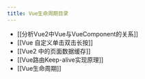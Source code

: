```yaml
---
title: Vue生命周期目录
---
```

- [[分析Vue2中Vue与VueComponent的关系]]
- [[Vue 自定义单击双击长按]]
- [[Vue2 中的页面数据缓存]]
- [[Vue路由Keep-alive实现原理]]
- [[Vue生命周期]]

